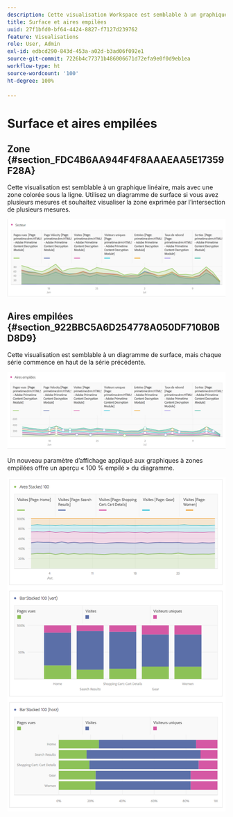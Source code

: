 ```yaml
---
description: Cette visualisation Workspace est semblable à un graphique linéaire, mais avec une zone colorée sous la ligne.
title: Surface et aires empilées
uuid: 27f1bfd0-bf64-4424-8827-f7127d239762
feature: Visualisations
role: User, Admin
exl-id: edbcd290-843d-453a-a02d-b3ad06f092e1
source-git-commit: 7226b4c77371b486006671d72efa9e0f0d9eb1ea
workflow-type: ht
source-wordcount: '100'
ht-degree: 100%

---
```


# Surface et aires empilées

## Zone {#section_FDC4B6AA944F4F8AAAEAA5E17359F28A}

Cette visualisation est semblable à un graphique linéaire, mais avec une zone colorée sous la ligne. Utilisez un diagramme de surface si vous avez plusieurs mesures et souhaitez visualiser la zone exprimée par l’intersection de plusieurs mesures.

![](assets/area.png)

## Aires empilées {#section_922BBC5A6D254778A050DF710B0BD8D9}

Cette visualisation est semblable à un diagramme de surface, mais chaque série commence en haut de la série précédente.

![](assets/area-stacked.png)

Un nouveau paramètre d’affichage appliqué aux graphiques à zones empilées offre un aperçu « 100 % empilé » du diagramme.

![](assets/areastacked100.png)
